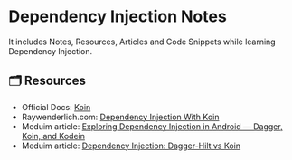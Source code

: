 # Dependency Injection Notes
It includes Notes, Resources, Articles and Code Snippets while learning Dependency Injection.


## 🗂 Resources
- Official Docs: [Koin](https://insert-koin.io/docs/reference/introduction)
- Raywenderlich.com: [Dependency Injection With Koin](https://www.raywenderlich.com/9457-dependency-injection-with-koin)
- Meduim article: [Exploring Dependency Injection in Android — Dagger, Koin, and Kodein](https://proandroiddev.com/exploring-dependency-injection-in-android-dagger-koin-and-kodein-e219a764be52)
- Meduim article: [Dependency Injection: Dagger-Hilt vs Koin](https://medium.com/gradeup/dependency-injection-dagger-hilt-vs-koin-ab2f7f85e6c6)

